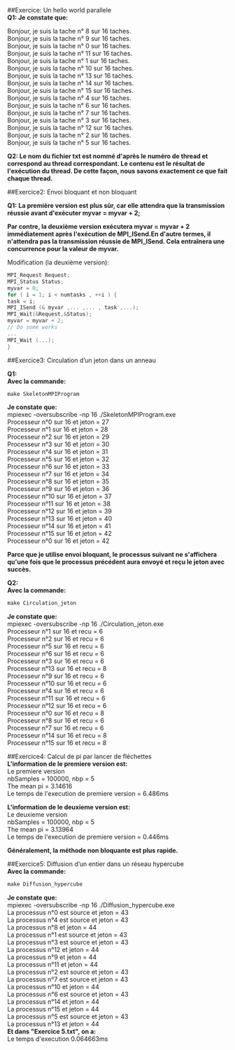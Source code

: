 ##Exercice: Un hello world parallele  
**Q1: Je constate que:**

Bonjour, je suis la tache n° 8 sur 16 taches.  
Bonjour, je suis la tache n° 9 sur 16 taches.  
Bonjour, je suis la tache n° 0 sur 16 taches.  
Bonjour, je suis la tache n° 11 sur 16 taches.  
Bonjour, je suis la tache n° 1 sur 16 taches.  
Bonjour, je suis la tache n° 10 sur 16 taches.  
Bonjour, je suis la tache n° 13 sur 16 taches.  
Bonjour, je suis la tache n° 14 sur 16 taches.  
Bonjour, je suis la tache n° 15 sur 16 taches.  
Bonjour, je suis la tache n° 4 sur 16 taches.  
Bonjour, je suis la tache n° 6 sur 16 taches.  
Bonjour, je suis la tache n° 7 sur 16 taches.  
Bonjour, je suis la tache n° 3 sur 16 taches.  
Bonjour, je suis la tache n° 12 sur 16 taches.  
Bonjour, je suis la tache n° 2 sur 16 taches.  
Bonjour, je suis la tache n° 5 sur 16 taches.  

**Q2: Le nom du fichier txt est nommé d'après le numéro de thread et correspond au thread correspondant. Le contenu est le résultat de l'exécution du thread. De cette façon, nous savons exactement ce que fait chaque thread.**  

##Exercice2: Envoi bloquant et non bloquant  

**Q1:**
**La première version est plus sûr, car elle attendra que la transmission réussie avant d'exécuter myvar = myvar + 2;**  

**Par contre, la deuxième version  exécutera myvar = myvar + 2 immédiatement après l'exécution de MPI_ISend.En d'autre termes, il n'attendra pas la transmission réussie de MPI_ISend. Cela entraînera une concurrence pour la valeur de myvar.**  

Modification (la deuxième version):  
```cpp
MPI_Request Request;
MPI_Status Status;
myvar = 0;
for ( i = 1; i < numtasks , ++i ) {
task = i;
MPI_ISend (& myvar ,... ,... , task ,...);
MPI_Wait(&Request,&Status);
myvar = myvar + 2;
// Do some works
...
MPI_Wait (...);
}
```

##Exercice3: Circulation d’un jeton dans un anneau

**Q1:**   
**Avec la commande:**  
```cpp
make SkeletonMPIProgram
```   
**Je constate que:**  
mpiexec -oversubscribe -np 16 ./SkeletonMPIProgram.exe  
Processeur n°0 sur 16 et jeton = 27  
Processeur n°1 sur 16 et jeton = 28  
Processeur n°2 sur 16 et jeton = 29  
Processeur n°3 sur 16 et jeton = 30  
Processeur n°4 sur 16 et jeton = 31  
Processeur n°5 sur 16 et jeton = 32  
Processeur n°6 sur 16 et jeton = 33  
Processeur n°7 sur 16 et jeton = 34  
Processeur n°8 sur 16 et jeton = 35  
Processeur n°9 sur 16 et jeton = 36  
Processeur n°10 sur 16 et jeton = 37  
Processeur n°11 sur 16 et jeton = 38  
Processeur n°12 sur 16 et jeton = 39  
Processeur n°13 sur 16 et jeton = 40  
Processeur n°14 sur 16 et jeton = 41  
Processeur n°15 sur 16 et jeton = 42  
Processeur n°0 sur 16 et jeton = 42  

**Parce que je utilise envoi bloquant, le processus suivant ne s'affichera qu'une fois que le processus précédent aura envoyé et reçu le jeton avec succès.**

**Q2:**  
**Avec la commande:**  
```cpp
make Circulation_jeton
```  
**Je constate que:**  
mpiexec -oversubscribe -np 16 ./Circulation_jeton.exe  
Processeur n°1 sur 16 et recu = 6  
Processeur n°2 sur 16 et recu = 6  
Processeur n°5 sur 16 et recu = 6  
Processeur n°6 sur 16 et recu = 6  
Processeur n°3 sur 16 et recu = 6  
Processeur n°13 sur 16 et recu = 8  
Processeur n°9 sur 16 et recu = 6  
Processeur n°10 sur 16 et recu = 6  
Processeur n°4 sur 16 et recu = 6  
Processeur n°11 sur 16 et recu = 6  
Processeur n°12 sur 16 et recu = 6  
Processeur n°0 sur 16 et recu = 8  
Processeur n°8 sur 16 et recu = 6  
Processeur n°7 sur 16 et recu = 6  
Processeur n°14 sur 16 et recu = 8  
Processeur n°15 sur 16 et recu = 8  


##Exercice4: Calcul de pi par lancer de fléchettes  
**L'information de le premiere version est:**  
Le premiere version  
nbSamples = 100000, nbp = 5  
The mean pi = 3.14616  
Le temps de l'execution de premiere version = 6.486ms  


**L'information de le deuxieme version est:**  
Le deuxieme version  
nbSamples = 100000, nbp = 5  
The mean pi = 3.13964  
Le temps de l'execution de premiere version = 0.446ms  

**Généralement, la méthode non bloquante est plus rapide.**  


##Exercice5: Diffusion d’un entier dans un réseau hypercube  
**Avec la commande:**    
```cpp
make Diffusion_hypercube
```  
**Je constate que:**  
mpiexec -oversubscribe -np 16 ./Diffusion_hypercube.exe  
La processus n°0 est source et jeton = 43  
La processus n°4 est source et jeton = 43  
La processus n°8 et jeton = 44  
La processus n°1 est source et jeton = 43  
La processus n°3 est source et jeton = 43  
La processus n°12 et jeton = 44  
La processus n°9 et jeton = 44  
La processus n°11 et jeton = 44  
La processus n°2 est source et jeton = 43  
La processus n°7 est source et jeton = 43  
La processus n°10 et jeton = 44  
La processus n°6 est source et jeton = 43  
La processus n°14 et jeton = 44  
La processus n°15 et jeton = 44  
La processus n°5 est source et jeton = 43  
La processus n°13 et jeton = 44  
**Et dans "Exercice 5.txt", on a:**    
Le temps d'execution 0.064663ms

